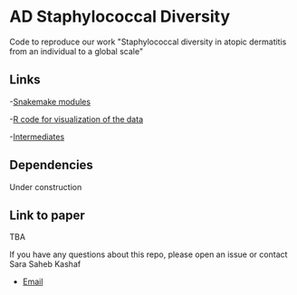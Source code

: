 # AD Staphylococcal Diversity 

Code to reproduce our work "Staphylococcal diversity in atopic dermatitis from an individual to a global scale"

## Links

-[Snakemake modules](https://github.com/skinmicrobiome/AD_staph_diversity/tree/main/snakemake_modules)

-[R code for visualization of the data](https://github.com/skinmicrobiome/AD_staph_diversity/tree/main/R_results_intermediates)

-[Intermediates](https://github.com/skinmicrobiome/AD_staph_diversity/tree/main/R_results_intermediates/intermediates)




## Dependencies
Under construction


## Link to paper
TBA



If you have any questions about this repo, please open an issue or contact Sara Saheb Kashaf
- [Email](mailto:ssahebkashaf@gmail.com?subject=AD_staph_diversity "")



